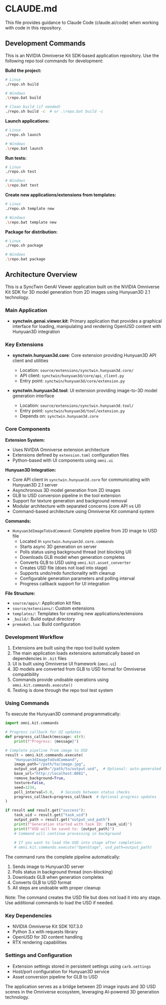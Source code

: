# CLAUDE.md

This file provides guidance to Claude Code (claude.ai/code) when working with code in this repository.

## Development Commands

This is an NVIDIA Omniverse Kit SDK-based application repository. Use the following repo tool commands for development:

**Build the project:**
```bash
# Linux
./repo.sh build

# Windows
.\repo.bat build

# Clean build (if needed)
./repo.sh build -c  # or .\repo.bat build -c
```

**Launch applications:**
```bash
# Linux
./repo.sh launch

# Windows  
.\repo.bat launch
```

**Run tests:**
```bash
# Linux
./repo.sh test

# Windows
.\repo.bat test
```

**Create new applications/extensions from templates:**
```bash
# Linux
./repo.sh template new

# Windows
.\repo.bat template new
```

**Package for distribution:**
```bash
# Linux
./repo.sh package

# Windows
.\repo.bat package
```

## Architecture Overview

This is a SyncTwin GenAI Viewer application built on the NVIDIA Omniverse Kit SDK for 3D model generation from 2D images using Hunyuan3D 2.1 technology.

### Main Application
- **synctwin.genai.viewer.kit**: Primary application that provides a graphical interface for loading, manipulating and rendering OpenUSD content with Hunyuan3D integration

### Key Extensions
- **synctwin.hunyuan3d.core**: Core extension providing Hunyuan3D API client and utilities
  - Location: `source/extensions/synctwin.hunyuan3d.core/`
  - API client: `synctwin/hunyuan3d/core/api_client.py`
  - Entry point: `synctwin/hunyuan3d/core/extension.py`

- **synctwin.hunyuan3d.tool**: UI extension providing image-to-3D model generation interface
  - Location: `source/extensions/synctwin.hunyuan3d.tool/`
  - Entry point: `synctwin/hunyuan3d/tool/extension.py`
  - Depends on: `synctwin.hunyuan3d.core`

### Core Components

**Extension System:**
- Uses NVIDIA Omniverse extension architecture
- Extensions defined by `extension.toml` configuration files
- Python-based with UI components using `omni.ui`

**Hunyuan3D Integration:**
- Core API client in `synctwin.hunyuan3d.core` for communicating with Hunyuan3D 2.1 server
- Asynchronous 3D model generation from 2D images
- GLB to USD conversion pipeline in the tool extension
- Support for texture generation and background removal
- Modular architecture with separated concerns (core API vs UI)
- Command-based architecture using Omniverse Kit command system

**Commands:**
- `Hunyuan3dImageToUsdCommand`: Complete pipeline from 2D image to USD file
  - Located in `synctwin.hunyuan3d.core.commands`
  - Starts async 3D generation on server
  - Polls status using background thread (not blocking UI)
  - Downloads GLB model when generation completes
  - Converts GLB to USD using `omni.kit.asset_converter`
  - Creates USD file (does not load into stage)
  - Supports undo/redo functionality with cleanup
  - Configurable generation parameters and polling interval
  - Progress callback support for UI integration

**File Structure:**
- `source/apps/`: Application kit files
- `source/extensions/`: Custom extensions
- `templates/`: Templates for creating new applications/extensions
- `_build/`: Build output directory
- `premake5.lua`: Build configuration

### Development Workflow

1. Extensions are built using the repo tool build system
2. The main application loads extensions automatically based on dependencies in `.kit` files
3. UI is built using Omniverse UI framework (`omni.ui`)
4. 3D models are converted from GLB to USD format for Omniverse compatibility
5. Commands provide undoable operations using `omni.kit.commands.execute()`
6. Testing is done through the repo tool test system

### Using Commands

To execute the Hunyuan3D command programmatically:

```python
import omni.kit.commands

# Progress callback for UI updates
def progress_callback(message: str):
    print(f"Progress: {message}")

# Complete pipeline from image to USD
result = omni.kit.commands.execute(
    "Hunyuan3dImageToUsdCommand",
    image_path="/path/to/image.jpg",
    output_usd_path="/path/to/output.usd",  # Optional: auto-generated if None
    base_url="http://localhost:8081",
    remove_background=True,
    texture=False,
    seed=1234,
    poll_interval=5.0,   # Seconds between status checks
    progress_callback=progress_callback  # Optional progress updates
)

if result and result.get("success"):
    task_uid = result.get("task_uid")
    output_path = result.get("output_usd_path")
    print(f"Generation started with task ID: {task_uid}")
    print(f"USD will be saved to: {output_path}")
    # Command will continue processing in background
    
    # If you want to load the USD into stage after completion:
    # omni.kit.commands.execute("OpenStage", usd_path=output_path)
```

The command runs the complete pipeline automatically:
1. Sends image to Hunyuan3D server
2. Polls status in background thread (non-blocking)
3. Downloads GLB when generation completes
4. Converts GLB to USD format
5. All steps are undoable with proper cleanup

Note: The command creates the USD file but does not load it into any stage. Use additional commands to load the USD if needed.

### Key Dependencies
- NVIDIA Omniverse Kit SDK 107.3.0
- Python 3.x with requests library
- OpenUSD for 3D content handling
- RTX rendering capabilities

### Settings and Configuration
- Extension settings stored in persistent settings using `carb.settings`
- Host/port configuration for Hunyuan3D service
- Asset conversion pipeline for GLB to USD

The application serves as a bridge between 2D image inputs and 3D USD scenes in the Omniverse ecosystem, leveraging AI-powered 3D generation technology.